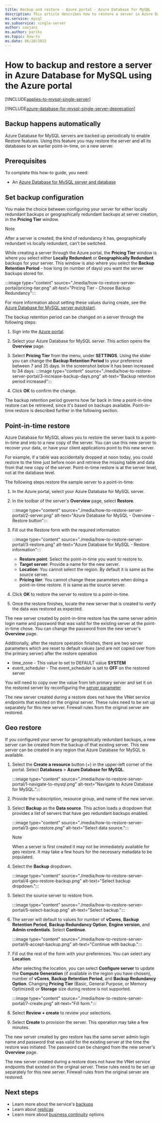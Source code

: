 ```yaml
---
title: Backup and restore - Azure portal - Azure Database for MySQL
description: This article describes how to restore a server in Azure Database for MySQL using the Azure portal.
ms.service: mysql
ms.subservice: single-server
author: savjani
ms.author: pariks
ms.topic: how-to
ms.date: 06/20/2022
---
```


# How to backup and restore a server in Azure Database for MySQL using the Azure portal

[!INCLUDE[applies-to-mysql-single-server](../includes/applies-to-mysql-single-server.md)]

[!INCLUDE[azure-database-for-mysql-single-server-deprecation](../includes/azure-database-for-mysql-single-server-deprecation.md)]

## Backup happens automatically
Azure Database for MySQL servers are backed up periodically to enable Restore features. Using this feature you may restore the server and all its databases to an earlier point-in-time, on a new server.

## Prerequisites
To complete this how-to guide, you need:
- An [Azure Database for MySQL server and database](quickstart-create-mysql-server-database-using-azure-portal.md)

## Set backup configuration

You make the choice between configuring your server for either locally redundant backups or geographically redundant backups at server creation, in the **Pricing Tier** window.

> [!NOTE]
> After a server is created, the kind of redundancy it has, geographically redundant vs locally redundant, can't be switched.
>

While creating a server through the Azure portal, the **Pricing Tier** window is where you select either **Locally Redundant** or **Geographically Redundant** backups for your server. This window is also where you select the **Backup Retention Period** - how long (in number of days) you want the server backups stored for.

   :::image type="content" source="./media/how-to-restore-server-portal/pricing-tier.png" alt-text="Pricing Tier - Choose Backup Redundancy":::

For more information about setting these values during create, see the [Azure Database for MySQL server quickstart](quickstart-create-mysql-server-database-using-azure-portal.md).

The backup retention period can be changed on a server through the following steps:
1. Sign into the [Azure portal](https://portal.azure.com/).
2. Select your Azure Database for MySQL server. This action opens the **Overview** page.
3. Select **Pricing Tier** from the menu, under **SETTINGS**. Using the slider you can change the **Backup Retention Period** to your preference between 7 and 35 days.
In the screenshot below it has been increased to 34 days.
:::image type="content" source="./media/how-to-restore-server-portal/3-increase-backup-days.png" alt-text="Backup retention period increased":::

4. Click **OK** to confirm the change.

The backup retention period governs how far back in time a point-in-time restore can be retrieved, since it's based on backups available. Point-in-time restore is described further in the following section. 

## Point-in-time restore
Azure Database for MySQL allows you to restore the server back to a point-in-time and into to a new copy of the server. You can use this new server to recover your data, or have your client applications point to this new server.

For example, if a table was accidentally dropped at noon today, you could restore to the time just before noon and retrieve the missing table and data from that new copy of the server. Point-in-time restore is at the server level, not at the database level.

The following steps restore the sample server to a point-in-time:
1. In the Azure portal, select your Azure Database for MySQL server. 

2. In the toolbar of the server's **Overview** page, select **Restore**.

   :::image type="content" source="./media/how-to-restore-server-portal/2-server.png" alt-text="Azure Database for MySQL - Overview - Restore button":::

3. Fill out the Restore form with the required information:

   :::image type="content" source="./media/how-to-restore-server-portal/3-restore.png" alt-text="Azure Database for MySQL - Restore information":::
   - **Restore point**: Select the point-in-time you want to restore to.
   - **Target server**: Provide a name for the new server.
   - **Location**: You cannot select the region. By default it is same as the source server.
   - **Pricing tier**: You cannot change these parameters when doing a point-in-time restore. It is same as the source server. 

4. Click **OK** to restore the server to restore to a point-in-time. 

5. Once the restore finishes, locate the new server that is created to verify the data was restored as expected.

The new server created by point-in-time restore has the same server admin login name and password that was valid for the existing server at the point-in-time chose. You can change the password from the new server's **Overview** page.

Additionally, after the restore operation finishes, there are two server parameters which are reset to default values (and are not copied over from the primary server) after the restore operation
*   time_zone - This value to set to DEFAULT value **SYSTEM**
*   event_scheduler - The event_scheduler is set to **OFF** on the restored server

You will need to copy over the value from teh primary server and set it on the restored server by reconfiguring the [server parameter](how-to-server-parameters.md)

The new server created during a restore does not have the VNet service endpoints that existed on the original server. These rules need to be set up separately for this new server. Firewall rules from the original server are restored.

## Geo restore
If you configured your server for geographically redundant backups, a new server can be created from the backup of that existing server. This new server can be created in any region that Azure Database for MySQL is available.  

1. Select the **Create a resource** button (+) in the upper-left corner of the portal. Select **Databases** > **Azure Database for MySQL**.

   :::image type="content" source="./media/how-to-restore-server-portal/1-navigate-to-mysql.png" alt-text="Navigate to Azure Database for MySQL.":::
 
2. Provide the subscription, resource group, and name of the new server. 

3. Select **Backup** as the **Data source**. This action loads a dropdown that provides a list of servers that have geo redundant backups enabled.
   
   :::image type="content" source="./media/how-to-restore-server-portal/3-geo-restore.png" alt-text="Select data source.":::
    
   > [!NOTE]
   > When a server is first created it may not be immediately available for geo restore. It may take a few hours for the necessary metadata to be populated.
   >

4. Select the **Backup** dropdown.
   
   :::image type="content" source="./media/how-to-restore-server-portal/4-geo-restore-backup.png" alt-text="Select backup dropdown.":::

5. Select the source server to restore from.
   
   :::image type="content" source="./media/how-to-restore-server-portal/5-select-backup.png" alt-text="Select backup.":::

6. The server will default to values for number of **vCores**, **Backup Retention Period**, **Backup Redundancy Option**, **Engine version**, and **Admin credentials**. Select **Continue**. 
   
   :::image type="content" source="./media/how-to-restore-server-portal/6-accept-backup.png" alt-text="Continue with backup.":::

7. Fill out the rest of the form with your preferences. You can select any **Location**.

    After selecting the location, you can select **Configure server** to update the **Compute Generation** (if available in the region you have chosen), number of **vCores**, **Backup Retention Period**, and **Backup Redundancy Option**. Changing **Pricing Tier** (Basic, General Purpose, or Memory Optimized) or **Storage** size during restore is not supported.

   :::image type="content" source="./media/how-to-restore-server-portal/7-create.png" alt-text="Fill form."::: 

8. Select **Review + create** to review your selections. 

9. Select **Create** to provision the server. This operation may take a few minutes.

The new server created by geo restore has the same server admin login name and password that was valid for the existing server at the time the restore was initiated. The password can be changed from the new server's **Overview** page.

The new server created during a restore does not have the VNet service endpoints that existed on the original server. These rules need to be set up separately for this new server. Firewall rules from the original server are restored.

## Next steps
- Learn more about the service's [backups](concepts-backup.md)
- Learn about [replicas](concepts-read-replicas.md)
- Learn more about [business continuity](concepts-business-continuity.md) options
